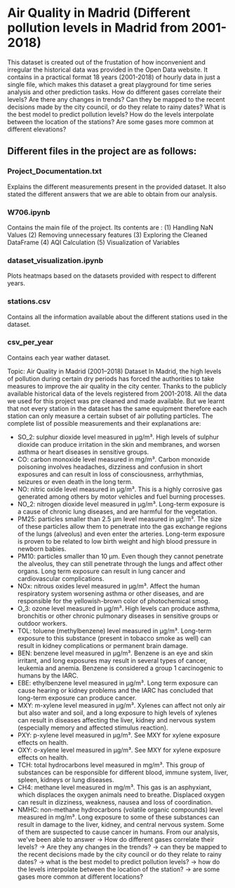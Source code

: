 # Air Quality in Madrid (Different pollution levels in Madrid from 2001-2018)

This dataset is created out of the frustation of how inconvenient and irregular the historical data was provided in the Open Data website. It contains in a practical format 18 years (2001-2018) of hourly data in just a single file, which makes this dataset a great playground for time series analysis and other prediction tasks. How do different gases correlate their levels? Are there any changes in trends? Can they be mapped to the recent decisions made by the city council, or do they relate to rainy dates? What is the best model to predict pollution levels? How do the levels interpolate between the location of the stations? Are some gases more common at different elevations?

## Different files in the project are as follows:

### Project_Documentation.txt
Explains the different measurements present in the provided dataset. It also stated the different answers that we are able to obtain from our analysis.

### W706.ipynb
Contains the main file of the project. Its contents are : (1) Handling NaN Values (2) Removing unnecessary features (3) Exploring the Cleaned DataFrame (4) AQI Calculation (5) Visualization of Variables

### dataset_visualization.ipynb
Plots heatmaps based on the datasets provided with respect to different years.

### stations.csv
Contains all the information available about the different stations used in the dataset.

### csv_per_year
Contains each year wather dataset.



Topic: Air Quality in Madrid (2001–2018) Dataset
In Madrid, the high levels of pollution during certain dry periods has forced the authorities to take measures to improve the air quality in the city center.
Thanks to the publicly available historical data of the levels registered from 2001-2018. 
All the data we used for this project was pre cleaned and made available. But we learnt that not every station in the dataset has the same equipment therefore each station can only measure a certain subset of air polluting particles.
The complete list of possible measurements and their explanations are:


* SO_2: sulphur dioxide level measured in μg/m³. High levels of sulphur dioxide can produce irritation in the skin and membranes, and worsen asthma or heart diseases in sensitive groups.
* CO: carbon monoxide level measured in mg/m³. Carbon monoxide poisoning involves headaches, dizziness and confusion in short exposures and can result in loss of consciousness, arrhythmias, seizures or even death in the long term.
* NO: nitric oxide level measured in μg/m³. This is a highly corrosive gas generated among others by motor vehicles and fuel burning processes.
* NO_2: nitrogen dioxide level measured in μg/m³. Long-term exposure is a cause of chronic lung diseases, and are harmful for the vegetation.
* PM25: particles smaller than 2.5 μm level measured in μg/m³. The size of these particles allow them to penetrate into the gas exchange regions of the lungs (alveolus) and even enter the arteries. Long-term exposure is proven to be related to low birth weight and high blood pressure in newborn babies.
* PM10: particles smaller than 10 μm. Even though they cannot penetrate the alveolus, they can still penetrate through the lungs and affect other organs. Long term exposure can result in lung cancer and cardiovascular complications.
* NOx: nitrous oxides level measured in μg/m³. Affect the human respiratory system worsening asthma or other diseases, and are responsible for the yellowish-brown color of photochemical smog.
* O_3: ozone level measured in μg/m³. High levels can produce asthma, bronchitis or other chronic pulmonary diseases in sensitive groups or outdoor workers.
* TOL: toluene (methylbenzene) level measured in μg/m³. Long-term exposure to this substance (present in tobacco smoke as well) can result in kidney complications or permanent brain damage.
* BEN: benzene level measured in μg/m³. Benzene is an eye and skin irritant, and long exposures may result in several types of cancer, leukemia and anemia. Benzene is considered a group 1 carcinogenic to humans by the IARC.
* EBE: ethylbenzene level measured in μg/m³. Long term exposure can cause hearing or kidney problems and the IARC has concluded that long-term exposure can produce cancer.
* MXY: m-xylene level measured in μg/m³. Xylenes can affect not only air but also water and soil, and a long exposure to high levels of xylenes can result in diseases affecting the liver, kidney and nervous system (especially memory and affected stimulus reaction).
* PXY: p-xylene level measured in μg/m³. See MXY for xylene exposure effects on health.
* OXY: o-xylene level measured in μg/m³. See MXY for xylene exposure effects on health.
* TCH: total hydrocarbons level measured in mg/m³. This group of substances can be responsible for different blood, immune system, liver, spleen, kidneys or lung diseases.
* CH4: methane level measured in mg/m³. This gas is an asphyxiant, which displaces the oxygen animals need to breathe. Displaced oxygen can result in dizziness, weakness, nausea and loss of coordination.
* NMHC: non-methane hydrocarbons (volatile organic compounds) level measured in mg/m³. Long exposure to some of these substances can result in damage to the liver, kidney, and central nervous system. Some of them are suspected to cause cancer in humans.
From our analysis, we’ve been able to answer
-> How do different gases correlate their levels?
-> Are they any changes in the trends?
-> can they be mapped to the recent decisions made by the city council or do they relate to rainy dates?
-> what is the best model to predict pollution levels?
-> how do the levels interpolate between the location of the station?
-> are some gases more common at different locations?